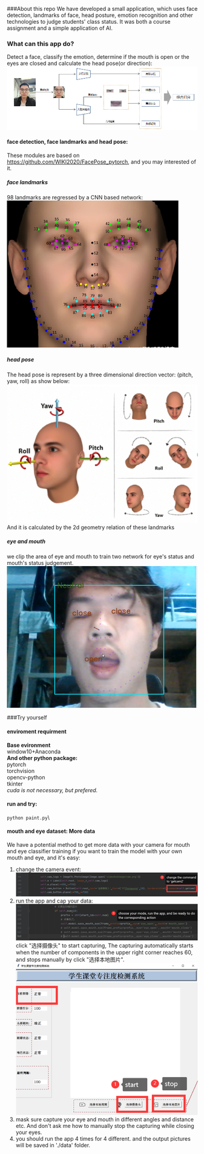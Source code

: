 
###About this repo
We have developed a small application, which uses face detection, 
landmarks of face, head posture, emotion recognition and other technologies to judge 
students' class status. It was both a course assignment and a simple
application of AI.

### What can this app do?
Detect a face, classify the emotion, determine if the mouth 
is open or the eyes are closed and calculate the head pose(or direction):\
![img_3.png](videoAndImage/img_7.png)

#### face detection, face landmarks and head pose:
These modules are based on https://github.com/WIKI2020/FacePose_pytorch, and you may interested of it.

##### face landmarks
98 landmarks are regressed by a CNN based network:\
![img_2.png](videoAndImage/img_2.png)
##### head pose
The head pose is represent by a three 
dimensional direction vector: (pitch, yaw, roll) as show below:\
![img_1.png](videoAndImage/img_1.png)
And it is calculated by the 2d geometry relation of these landmarks
##### eye and mouth
we clip the area of eye and mouth to train two network for eye's status
and mouth's status judgement. \
![img_3.png](videoAndImage/img_3.png)


###Try yourself
#### enviroment requirment
**Base evironment**\
window10+Anaconda\
**And other python package:**\
pytorch\
torchvision\
opencv-python\
tkinter\
_cuda is not necessary, but prefered._


#### run and try:
`python paint.py`\

#### mouth and eye dataset: More data
We have a potential method to get more data with your camera for mouth and eye classifier training
if you want to train the model with your own mouth and eye, and it's easy:

1. change the camera event:\
![img.png](videoAndImage/img_4.png)
2. run the app and cap your data:\
![img_1.png](videoAndImage/img_5.png)
click "选择摄像头" to start capturing, The capturing automatically starts when the number 
of components in the upper right corner reaches 60, and stops manually by click "选择本地图片".\
![img_2.png](videoAndImage/img_6.png)
3. mask sure capture your eye and mouth in different angles and distance etc. And don't ask me how to 
manually stop the capturing while closing your eyes.
4. you should run the app 4 times for 4 different. and the output pictures will be saved in './data' folder.







